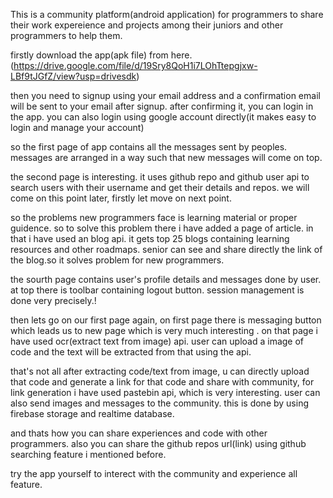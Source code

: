 This is a community platform(android application) for programmers to  share their work expereience and projects among their juniors and other programmers to help them.

firstly download the app(apk file) from here.(https://drive.google.com/file/d/19Sry8QoH1i7LOhTtepgjxw-LBf9tJGfZ/view?usp=drivesdk)

then you need to signup using your email address and a confirmation email will be sent to your email after signup. after confirming it, you can login in the app.
you can also login using google account directly(it makes easy to login and manage your account)

so the first page of app contains all the messages sent by peoples. messages are arranged in a way such that new messages will come on top.

the second page is interesting. it uses github repo and github user api to search users with their username and get their details and repos. we will come on this point later, firstly let move on next point.

so the problems new programmers face is learning material or proper guidence. so to solve this problem there i have added a page of article. in that i have used an blog api. it gets top 25 blogs containing learning  resources and other roadmaps. senior can see and share directly the link of the blog.so it solves problem for new programmers.

the sourth page contains user's profile details and messages done by user. at top there is toolbar containing logout button. session management is done very precisely.!


then lets go on our first page again, on first page there is messaging button which leads us to new page which is very much interesting .
on that page i have used ocr(extract text from image) api. user can upload a image of code and the text will be extracted from that using the api.

that's not all after extracting code/text from image, u can directly upload that code and generate a link for that code and share with community, for link generation i 
have used pastebin api, which is very interesting. 
user can also send images and messages to the community. this is done by using firebase storage and realtime database.

and thats how you can share experiences and code with other programmers.
also you can share the github repos url(link) using github searching feature i mentioned before.

try the app yourself to interect with the community and experience all feature. 
